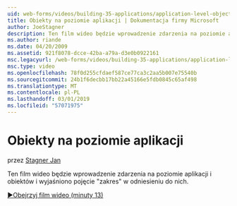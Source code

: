 ```yaml
---
uid: web-forms/videos/building-35-applications/application-level-objects
title: Obiekty na poziomie aplikacji | Dokumentacja firmy Microsoft
author: JoeStagner
description: Ten film wideo będzie wprowadzenie zdarzenia na poziomie aplikacji i obiektów i wyjaśniono pojęcie &quot;zakres&quot; w odniesieniu do nich.
ms.author: riande
ms.date: 04/20/2009
ms.assetid: 921f8078-dcce-42ba-a79a-d3e0b0922161
msc.legacyurl: /web-forms/videos/building-35-applications/application-level-objects
msc.type: video
ms.openlocfilehash: 78f0d255cfdaef587ce77ca3c2aa5b007e75540b
ms.sourcegitcommit: 24b1f6decbb17bb22a45166e5fdb0845c65af498
ms.translationtype: MT
ms.contentlocale: pl-PL
ms.lasthandoff: 03/01/2019
ms.locfileid: "57071975"
---
```

<a name="application-level-objects"></a>Obiekty na poziomie aplikacji
====================
przez [Stagner Jan](https://github.com/JoeStagner)

Ten film wideo będzie wprowadzenie zdarzenia na poziomie aplikacji i obiektów i wyjaśniono pojęcie &quot;zakres&quot; w odniesieniu do nich.

[&#9654;Obejrzyj film wideo (minuty 13)](https://channel9.msdn.com/Blogs/ASP-NET-Site-Videos/application-level-objects)
